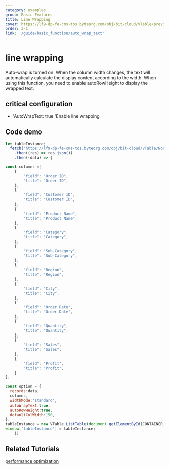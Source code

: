 ```yaml
---
category: examples
group: Basic Features
title: Line Wrapping
cover: https://lf9-dp-fe-cms-tos.byteorg.com/obj/bit-cloud/VTable/preview/auto-wrap-text.gif
order: 3-1
link: '/guide/basic_function/auto_wrap_text'
---
```


# line wrapping

Auto-wrap is turned on. When the column width changes, the text will automatically calculate the display content according to the width. When using this function, you need to enable autoRowHeight to display the wrapped text.

## critical configuration

*   'AutoWrapText: true 'Enable line wrapping

## Code demo

```javascript livedemo template=vtable
let tableInstance;
  fetch('https://lf9-dp-fe-cms-tos.byteorg.com/obj/bit-cloud/VTable/North_American_Superstore_data.json')
    .then((res) => res.json())
    .then((data) => {

const columns =[
    {
        "field": "Order ID",
        "title": "Order ID",
    },
    {
        "field": "Customer ID",
        "title": "Customer ID",
    },
    {
        "field": "Product Name",
        "title": "Product Name",
    },
    {
        "field": "Category",
        "title": "Category",
    },
    {
        "field": "Sub-Category",
        "title": "Sub-Category",
    },
    {
        "field": "Region",
        "title": "Region",
    },
    {
        "field": "City",
        "title": "City",
    },
    {
        "field": "Order Date",
        "title": "Order Date",
    },
    {
        "field": "Quantity",
        "title": "Quantity",
    },
    {
        "field": "Sales",
        "title": "Sales",
    },
    {
        "field": "Profit",
        "title": "Profit",
    }
];

const option = {
  records:data,
  columns,
  widthMode:'standard',
  autoWrapText:true,
  autoRowHeight:true,
  defaultColWidth:150,
};
tableInstance = new VTable.ListTable(document.getElementById(CONTAINER_ID), option);
window['tableInstance'] = tableInstance;
    })
```

## Related Tutorials

[performance optimization](link)
